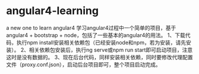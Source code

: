 # angular4-learning
a new one to learn angular4
学习angular4过程中一个简单的项目，基于angular4 + bootstrap + node，包括了一些基本的angular4的用法。
1、下载代码，执行npm install安装相关依赖包（已经安装node和npm，若为安装，请先安装）。
2、相关依赖包安装后，执行ng serve或npm run start即可启动项目，注意这时是没有数据的。
3、现在后台代码，同样安装相关依赖，同时要修改代理配置文件（proxy.conf.json），启动后台项目即可，整个项目启动完成。
